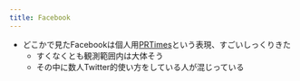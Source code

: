 ```yaml
---
title: Facebook
---
```


* どこかで見たFacebookは個人用[PRTimes](PRTimes.md)という表現、すごいしっくりきた
  * すくなくとも観測範囲内は大体そう
  * その中に数人Twitter的使い方をしている人が混じっている
